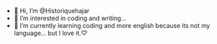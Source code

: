 - 👋 Hi, I’m @Historiquehajar
- 👀 I’m interested in coding and writing...
- 🌱 I’m currently learning coding and more english because its not my language... but I love it.♡

<!---
Historiquehajar/Historiquehajar is a ✨ special ✨ repository because its `README.md` (this file) appears on your GitHub profile.
You can click the Preview link to take a look at your changes.
--->
